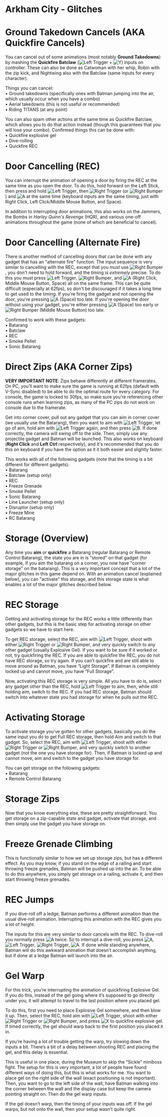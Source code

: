 # Arkham City - Glitches

# Ground Takedown Cancels (AKA Quickfire Cancels)
You can cancel out of some animations (most notably **Ground Takedowns**) by mashing the **Quickfire Batclaw** (<img src="https://upload.wikimedia.org/wikipedia/commons/2/23/Xbox_Left_Trigger.svg" alt="Left Trigger" class="controllerButton"> + <img src="https://upload.wikimedia.org/wikipedia/commons/d/df/Xbox_button_Y.svg" alt="Y" class="controllerButton">) inputs on controller. These can also be done as Catwoman with her whip, Robin with the zip kick, and Nightwing also with the Batclaw (same inputs for every character).

Things you can cancel:  
• Ground takedowns (specifically ones with Batman jumping into the air, which usually occur when you have a combo)  
• Aerial takedowns (this is not useful *or* recommended)  
• Riding TITANS (at any point)  

You can also spam other actions at the same time as Quickfire Batclaw, which allows you to do that action instead (though this guarantees that you will lose your combo). Confirmed things this can be done with:  
• Quickfire explosive gel  
• Dive-rolling  
• Quickfire REC  

# Door Cancelling (REC)  
You can interrupt the animation of opening a door by firing the REC at the same time as you open the door. To do this, hold forward on the Left Stick, then press and hold <img src="https://upload.wikimedia.org/wikipedia/commons/2/23/Xbox_Left_Trigger.svg" alt="Left Trigger" class="controllerButton">, then <img src="https://upload.wikimedia.org/wikipedia/commons/7/7a/Xbox_Right_Trigger.svg" alt="Right Trigger" class="controllerButton"> (or <img src="https://upload.wikimedia.org/wikipedia/commons/8/89/Xbox_Right_Bumper.svg" alt="Right Bumper" class="controllerButton">) and <img src="https://upload.wikimedia.org/wikipedia/commons/d/d2/Xbox_button_A.svg" alt="A" class="controllerButton">
 at the same time (keyboard inputs are the same timing, just with Right Click, Left Click/Middle Mouse Button, and Space).

In addition to interrupting door animations, this also works on the Jammers, the Bombs in *Harley Quinn's Revenge* (HQR), and various one-off animations throughout the game (none of which are beneficial to cancel).

# Door Cancelling (Alternate Fire)
There is another method of cancelling doors that can be done with any gadget that has an "alternate fire" function. The input sequence is very similar to cancelling with the REC, except that you *must* use <img src="https://upload.wikimedia.org/wikipedia/commons/8/89/Xbox_Right_Bumper.svg" alt="Right Bumper" class="controllerButton">, you don't need to hold forward, and the timing is *extremely* precise. To do this you must press <img src="https://upload.wikimedia.org/wikipedia/commons/2/23/Xbox_Left_Trigger.svg" alt="Left Trigger" class="controllerButton">, <img src="https://upload.wikimedia.org/wikipedia/commons/8/89/Xbox_Right_Bumper.svg" alt="Right Bumper" class="controllerButton">, and <img src="https://upload.wikimedia.org/wikipedia/commons/d/d2/Xbox_button_A.svg" alt="A" class="controllerButton"> (Right Click, Middle Mouse Button, Space) all on the same frame. This can be quite difficult (especially at 62fps), so don't be discouraged if it takes a long time to get used to the timing. If you're firing the gadget and not opening the door, you're pressing <img src="https://upload.wikimedia.org/wikipedia/commons/d/d2/Xbox_button_A.svg" alt="A" class="controllerButton"> (Space) too late. If you're opening the door without using your gadget, you're either pressing <img src="https://upload.wikimedia.org/wikipedia/commons/d/d2/Xbox_button_A.svg" alt="A" class="controllerButton"> (Space) too early or <img src="https://upload.wikimedia.org/wikipedia/commons/8/89/Xbox_Right_Bumper.svg" alt="Right Bumper" class="controllerButton"> (Middle Mouse Button) too late.

Confirmed to work with these gadgets:  
• Batarang  
• Batclaw  
• REC  
• Smoke Pellet  
• Sonic Batarang  

# Direct Zips (AKA Corner Zips)
**VERY IMPORTANT NOTE**: Zips behave differently at different framerates. On PC, you’ll want to make sure the game is running at 62fps (default with V-Sync disabled) to be able to do the optimal route for every category. For console, the game is locked to 30fps, so make sure you’re referencing other console runs when learning zips, as many of the PC zips do not work on console due to the framerate.

Get into corner cover, pull out any gadget that you can aim in corner cover (we usually use the Batarang), then you want to aim with <img src="https://upload.wikimedia.org/wikipedia/commons/2/23/Xbox_Left_Trigger.svg" alt="Left Trigger" class="controllerButton">, let go of aim, hold aim with <img src="https://upload.wikimedia.org/wikipedia/commons/2/23/Xbox_Left_Trigger.svg" alt="Left Trigger" class="controllerButton"> again, and then press <img src="https://upload.wikimedia.org/wikipedia/commons/b/b8/Xbox_button_B.svg" alt="B" class="controllerButton">. If done correctly, the camera will swing off to the side. Then, simply use any projectile gadget and Batman will be launched. This also works on keyboard (**Right Click** and **Left Ctrl** respectively), and it's recommended that you do this on keyboard if you have the option as it it both easier and slightly faster.

This works with all of the following gadgets (note that the timing is a bit different for different gadgets):  
• Batarang  
• Batclaw (setup only)  
• REC  
• Freeze Grenade  
• Smoke Pellet  
• Sonic Batarang  
• Line Launcher (setup only)  
• Disruptor (setup only)  
• Freeze Mine  
• RC Batarang  

# Storage (Overview)
Any time you **aim** or **quickfire** a Batarang (regular Batarang or Remote Control Batarang), the state you are in is "stored" on that gadget (for example, if you aim the batarang on a corner, you now have "corner storage" on the batarang). This is a very important concept that a lot of the major glitches in this game depend on. With an animation cancel (explained below), you can "activate" this storage, and this storage state is what enables a lot of the major glitches described below.

# REC Storage
Getting and activating storage for the REC works a little differently than other gadgets, but this is the basic step for activating storage on other gadgets so we have to start here.

To get REC storage, select the REC, aim with <img src="https://upload.wikimedia.org/wikipedia/commons/2/23/Xbox_Left_Trigger.svg" alt="Left Trigger" class="controllerButton">, shoot with either <img src="https://upload.wikimedia.org/wikipedia/commons/7/7a/Xbox_Right_Trigger.svg" alt="Right Trigger" class="controllerButton"> or <img src="https://upload.wikimedia.org/wikipedia/commons/8/89/Xbox_Right_Bumper.svg" alt="Right Bumper" class="controllerButton">, and very quickly switch to any other gadget (usually Explosive Gel). If you want to be sure if it worked or not, try quickfiring the REC. If you are able to quickfire the REC, you do not have REC storage, so try again. If you can’t quickfire and are still able to move around as Batman, you have “Light Storage”. If Batman is completely locked up and cannot move, you have “Full Storage”.

Now, activating this REC storage is very simple. All you have to do is, select any gadget other than the REC, hold <img src="https://upload.wikimedia.org/wikipedia/commons/2/23/Xbox_Left_Trigger.svg" alt="Left Trigger" class="controllerButton"> to aim, then, while still holding aim, switch to the REC. If you had REC storage, Batman should switch into whatever state you had storage for when he pulls out the REC.

# Activating Storage
To activate storage you’ve gotten for other gadgets, basically you do the same input you do to get Full REC storage, then hold Aim and switch to that gadget. So, select the REC, aim with <img src="https://upload.wikimedia.org/wikipedia/commons/2/23/Xbox_Left_Trigger.svg" alt="Left Trigger" class="controllerButton">, shoot with either <img src="https://upload.wikimedia.org/wikipedia/commons/7/7a/Xbox_Right_Trigger.svg" alt="Right Trigger" class="controllerButton"> or <img src="https://upload.wikimedia.org/wikipedia/commons/8/89/Xbox_Right_Bumper.svg" alt="Right Bumper" class="controllerButton">, and very quickly switch to another gadget (not the one you have storage for). Then, if Batman is locked up and cannot move, aim and switch to the gadget you have storage for.

You can get storage on the following gadgets:  
• Batarang  
• Remote Control Batarang  

# Storage Zips
Now that you know everything else, these are pretty straightforward. You get storage on a zip-capable state and gadget, activate that storage, and then simply use the gadget you have storage on.

# Freeze Grenade Climbing
This is functionally similar to how we set up storage zips, but has a different effect. As you may know, if you stand on the edge of a railing and start throwing freeze grenades, Batman will be pushed up into the air. To be able to do this anywhere, you simply get storage on a railing, activate it, and then start throwing freeze grenades.

# REC Jumps
If you dive-roll off a ledge, Batman performs a different animation than the usual dive-roll animation. Interrupting this animation with the REC gives you a lot of height.

The inputs for this are very similar to door cancels with the REC. To dive-roll you normally press <img src="https://upload.wikimedia.org/wikipedia/commons/d/d2/Xbox_button_A.svg" alt="A" class="controllerButton"> twice. So to interrupt a dive-roll, you press <img src="https://upload.wikimedia.org/wikipedia/commons/d/d2/Xbox_button_A.svg" alt="A" class="controllerButton">, <img src="https://upload.wikimedia.org/wikipedia/commons/2/23/Xbox_Left_Trigger.svg" alt="Left Trigger" class="controllerButton">, <img src="https://upload.wikimedia.org/wikipedia/commons/7/7a/Xbox_Right_Trigger.svg" alt="Right Trigger" class="controllerButton">, <img src="https://upload.wikimedia.org/wikipedia/commons/d/d2/Xbox_button_A.svg" alt="A" class="controllerButton">. If done while standing anywhere, Batman will do this awkward animation that doesn’t accomplish anything, but if done at a ledge Batman will launch into the air.

# Gel Warp
For this trick, you’re interrupting the animation of quickfiring Explosive Gel. If you do this, instead of the gel going where it’s supposed to go directly under you, it will attempt to travel to the last position where you placed gel.

To do this, first you need to place Explosive Gel somewhere, and then blow it up. Then, select the REC, hold aim with <img src="https://upload.wikimedia.org/wikipedia/commons/2/23/Xbox_Left_Trigger.svg" alt="Left Trigger" class="controllerButton">, shoot with either <img src="https://upload.wikimedia.org/wikipedia/commons/7/7a/Xbox_Right_Trigger.svg" alt="Right Trigger" class="controllerButton"> or <img src="https://upload.wikimedia.org/wikipedia/commons/8/89/Xbox_Right_Bumper.svg" alt="Right Bumper" class="controllerButton">, and press <img src="https://upload.wikimedia.org/wikipedia/commons/8/8c/Xbox_button_X.svg" alt="X" class="controllerButton"> to quickfire explosive gel. If timed correctly, the gel should warp back to the first position you placed it in.

If you’re having a lot of trouble getting the warp, try slowing down the inputs a bit. There’s a bit of a delay between shooting REC and placing the gel, and this delay is essential.

This is useful in one place, during the Museum to skip the “Sickle” miniboss fight. The setup for this is very important, a lot of people have found different ways of doing this, but this is what works for me. You want to place gel on the right side of the wall (exact positioning is not important). Then, you want to go to the left side of the wall, have Batman walking into the corner between the wall and the display case but keep the camera pointing straight on. Then do the gel warp inputs.

If the gel doesn’t warp, then the timing of your inputs was off. If the gel warps, but not onto the wall, then your setup wasn’t quite right.
